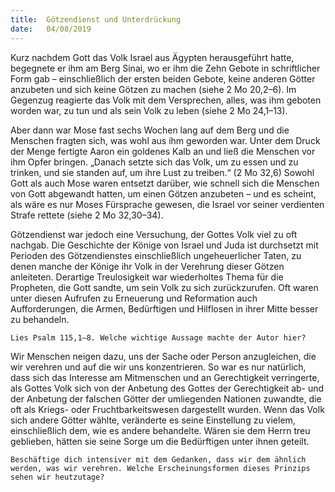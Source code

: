 ```yaml
---
title:  Götzendienst und Unterdrückung
date:   04/08/2019
---
```


Kurz nachdem Gott das Volk Israel aus Ägypten herausgeführt hatte, begegnete er ihm am Berg Sinai, wo er ihm die Zehn Gebote in schriftlicher Form gab – einschließlich der ersten beiden Gebote, keine anderen Götter anzubeten und sich keine Götzen zu machen (siehe 2 Mo 20,2–6). Im Gegenzug reagierte das Volk mit dem Versprechen, alles, was ihm geboten worden war, zu tun und als sein Volk zu leben (siehe 2 Mo 24,1–13).

Aber dann war Mose fast sechs Wochen lang auf dem Berg und die Menschen fragten sich, was wohl aus ihm geworden war. Unter dem Druck der Menge fertigte Aaron ein goldenes Kalb an und ließ die Menschen vor ihm Opfer bringen. „Danach setzte sich das Volk, um zu essen und zu trinken, und sie standen auf, um ihre Lust zu treiben.“ (2 Mo 32,6) Sowohl Gott als auch Mose waren entsetzt darüber, wie schnell sich die Menschen von Gott abgewandt hatten, um einen Götzen anzubeten – und es scheint, als wäre es nur Moses Fürsprache gewesen, die Israel vor seiner verdienten Strafe rettete (siehe 2 Mo 32,30–34).

Götzendienst war jedoch eine Versuchung, der Gottes Volk viel zu oft nachgab. Die Geschichte der Könige von Israel und Juda ist durchsetzt mit Perioden des Götzendienstes einschließlich ungeheuerlicher Taten, zu denen manche der Könige ihr Volk in der Verehrung dieser Götzen anleiteten. Derartige Treulosigkeit war wiederholtes Thema für die Propheten, die Gott sandte, um sein Volk zu sich zurückzurufen. Oft waren unter diesen Aufrufen zu Erneuerung und Reformation auch Aufforderungen, die Armen, Bedürftigen und Hilflosen in ihrer Mitte besser zu behandeln.

`Lies Psalm 115,1–8. Welche wichtige Aussage machte der Autor hier?`

Wir Menschen neigen dazu, uns der Sache oder Person anzugleichen, die wir verehren und auf die wir uns konzentrieren. So war es nur natürlich, dass sich das Interesse am Mitmenschen und an Gerechtigkeit verringerte, als Gottes Volk sich von der Anbetung des Gottes der Gerechtigkeit ab- und der Anbetung der falschen Götter der umliegenden Nationen zuwandte, die oft als Kriegs- oder Fruchtbarkeitswesen dargestellt wurden. Wenn das Volk sich andere Götter wählte, veränderte es seine Einstellung zu vielem, einschließlich dem, wie es andere behandelte. Wären sie dem Herrn treu geblieben, hätten sie seine Sorge um die Bedürftigen unter ihnen geteilt.

`Beschäftige dich intensiver mit dem Gedanken, dass wir dem ähnlich werden, was wir verehren. Welche Erscheinungsformen dieses Prinzips sehen wir heutzutage?`
